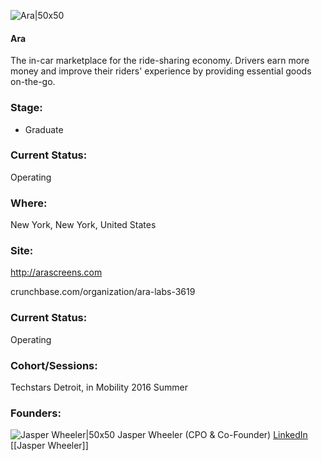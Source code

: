 

![Ara|50x50](https://apimg.techstars.com/connect/images/image_files/57b0f016808320b6a40000ab/original/Arrow.png)

#### Ara
The in-car marketplace for the ride-sharing economy. Drivers earn more money and improve their riders' experience by providing essential goods on-the-go.

### Stage: 
 - Graduate 

### Current Status: 
Operating

### Where:
New York, New York, United States

### Site:
http://arascreens.com



crunchbase.com/organization/ara-labs-3619

### Current Status: 
Operating

### Cohort/Sessions: 
Techstars Detroit, in Mobility 2016 Summer

### Founders: 

![Jasper Wheeler|50x50](https://apimg.techstars.com/connect/images/image_files/57ba128c34b2741aa6000010/original/JasperWheeler_HeadShot_(1).jpg) Jasper Wheeler (CPO & Co-Founder) [LinkedIn](https://linkedin.com/in/jasperwheeler) [[Jasper Wheeler]]


